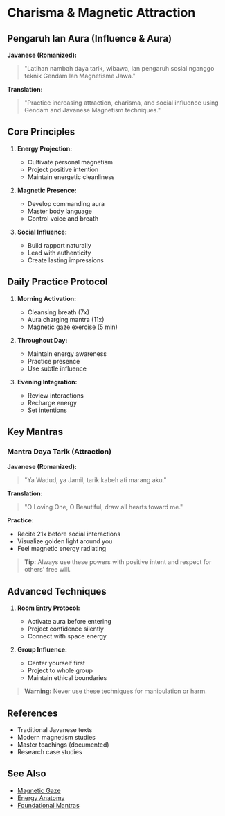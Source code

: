 # Charisma & Magnetic Attraction

## Pengaruh lan Aura (Influence & Aura)
**Javanese (Romanized):**
> "Latihan nambah daya tarik, wibawa, lan pengaruh sosial
> nganggo teknik Gendam lan Magnetisme Jawa."

**Translation:**
> "Practice increasing attraction, charisma, and social influence
> using Gendam and Javanese Magnetism techniques."

## Core Principles
1. **Energy Projection:**
   - Cultivate personal magnetism
   - Project positive intention
   - Maintain energetic cleanliness

2. **Magnetic Presence:**
   - Develop commanding aura
   - Master body language
   - Control voice and breath

3. **Social Influence:**
   - Build rapport naturally
   - Lead with authenticity
   - Create lasting impressions

## Daily Practice Protocol
1. **Morning Activation:**
   - Cleansing breath (7x)
   - Aura charging mantra (11x)
   - Magnetic gaze exercise (5 min)

2. **Throughout Day:**
   - Maintain energy awareness
   - Practice presence
   - Use subtle influence

3. **Evening Integration:**
   - Review interactions
   - Recharge energy
   - Set intentions

## Key Mantras

### Mantra Daya Tarik (Attraction)
**Javanese (Romanized):**
> "Ya Wadud, ya Jamil, tarik kabeh ati marang aku."

**Translation:**
> "O Loving One, O Beautiful, draw all hearts toward me."

**Practice:**
- Recite 21x before social interactions
- Visualize golden light around you
- Feel magnetic energy radiating

> **Tip:**
> Always use these powers with positive intent and respect for others' free will.

## Advanced Techniques
1. **Room Entry Protocol:**
   - Activate aura before entering
   - Project confidence silently
   - Connect with space energy

2. **Group Influence:**
   - Center yourself first
   - Project to whole group
   - Maintain ethical boundaries

> **Warning:**
> Never use these techniques for manipulation or harm.

## References
- Traditional Javanese texts
- Modern magnetism studies
- Master teachings (documented)
- Research case studies

## See Also
- [Magnetic Gaze](../04_practices/magnetic_gaze.md)
- [Energy Anatomy](../02_energy_systems/energy_anatomy.md)
- [Foundational Mantras](../05_mantras/foundational_mantras.md)
